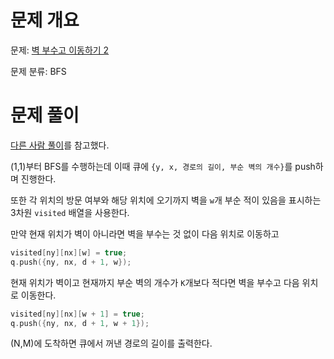 # 문제 개요

문제: [벽 부수고 이동하기 2](https://www.acmicpc.net/problem/14442)

문제 분류: BFS

# 문제 풀이

[다른 사람 풀이](https://yabmoons.tistory.com/39)를 참고했다.

(1,1)부터 BFS를 수행하는데 이때 큐에 `{y, x, 경로의 길이, 부순 벽의 개수}`를 push하며 진행한다.

또한 각 위치의 방문 여부와 해당 위치에 오기까지 벽을 `w`개 부순 적이 있음을 표시하는 3차원 `visited` 배열을 사용한다.

만약 현재 위치가 벽이 아니라면 벽을 부수는 것 없이 다음 위치로 이동하고

```cpp
visited[ny][nx][w] = true;
q.push({ny, nx, d + 1, w});
```

현재 위치가 벽이고 현재까지 부순 벽의 개수가 `K`개보다 적다면 벽을 부수고 다음 위치로 이동한다.

```cpp
visited[ny][nx][w + 1] = true;
q.push({ny, nx, d + 1, w + 1});
```

(N,M)에 도착하면 큐에서 꺼낸 경로의 길이를 출력한다.
